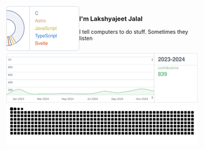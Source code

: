 <picture>
  <source media="(prefers-color-scheme: dark)" srcset="assets/languages-dark.svg">
  <img alt="mglsj's most used languages" src="assets/languages-light.svg" width="192" align="left" />
</picture>

### I'm Lakshyajeet Jalal

I tell computers to do stuff. Sometimes they listen

<br />

<picture>
  <source media="(prefers-color-scheme: dark)" srcset="assets/stats-dark.svg">
  <img alt="mglsj's GitHub contributions" src="assets/stats-light.svg" />
</picture>

<picture align="center">
  <source media="(prefers-color-scheme: dark)" srcset="https://raw.githubusercontent.com/mglsj/mglsj/snake/github-snake-dark.svg" />
  <source media="(prefers-color-scheme: light)" srcset="https://raw.githubusercontent.com/mglsj/mglsj/snake/github-snake.svg" />
  <img alt="github-snake" src="https://raw.githubusercontent.com/mglsj/mglsj/snake/github-snake.svg" />
</picture>
